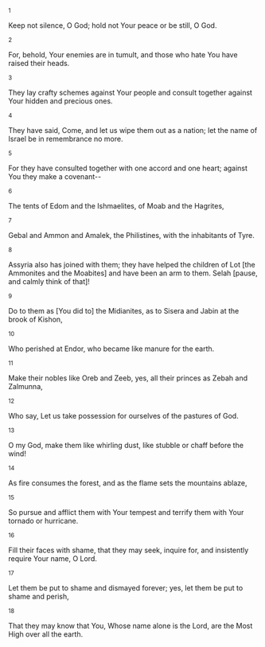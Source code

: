 <sup>1</sup> 

Keep not silence, O God; hold not Your peace or be still, O God. 

<sup>2</sup> 

For, behold, Your enemies are in tumult, and those who hate You have raised their heads. 

<sup>3</sup> 

They lay crafty schemes against Your people and consult together against Your hidden and precious ones. 

<sup>4</sup> 

They have said, Come, and let us wipe them out as a nation; let the name of Israel be in remembrance no more. 

<sup>5</sup> 

For they have consulted together with one accord and one heart; against You they make a covenant-- 

<sup>6</sup> 

The tents of Edom and the Ishmaelites, of Moab and the Hagrites, 

<sup>7</sup> 

Gebal and Ammon and Amalek, the Philistines, with the inhabitants of Tyre. 

<sup>8</sup> 

Assyria also has joined with them; they have helped the children of Lot [the Ammonites and the Moabites] and have been an arm to them. Selah [pause, and calmly think of that]! 

<sup>9</sup> 

Do to them as [You did to] the Midianites, as to Sisera and Jabin at the brook of Kishon, 

<sup>10</sup> 

Who perished at Endor, who became like manure for the earth. 

<sup>11</sup> 

Make their nobles like Oreb and Zeeb, yes, all their princes as Zebah and Zalmunna, 

<sup>12</sup> 

Who say, Let us take possession for ourselves of the pastures of God. 

<sup>13</sup> 

O my God, make them like whirling dust, like stubble or chaff before the wind! 

<sup>14</sup> 

As fire consumes the forest, and as the flame sets the mountains ablaze, 

<sup>15</sup> 

So pursue and afflict them with Your tempest and terrify them with Your tornado or hurricane. 

<sup>16</sup> 

Fill their faces with shame, that they may seek, inquire for, and insistently require Your name, O Lord. 

<sup>17</sup> 

Let them be put to shame and dismayed forever; yes, let them be put to shame and perish, 

<sup>18</sup> 

That they may know that You, Whose name alone is the Lord, are the Most High over all the earth.